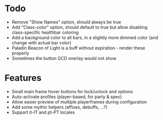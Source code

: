 # Todo

* Remove "Show Names" option, should always be true
* Add "Class-color" option, should default to true but allow disabling class-specific healthbar coloring
* Add a background color to all bars, in a slightly more dimmed color (and change with actual bar color)
* Paladin Beacon of Light is a buff without expiration - render these properly
* Sometimes the button GCD overlay would not show

# Features

* Small main frame hover buttons for lock/unlock and options
* Auto-activate profiles (player-based, for party & spec)
* Allow easier preview of multiple playerframes during configuration
* Add some mythic helpers (affixes, debuffs, ...?)
* Support it-IT and pt-PT locales
